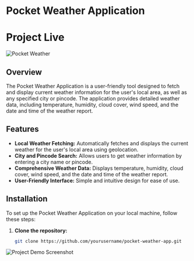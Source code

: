 # Pocket Weather Application

# Project Live

![Pocket Weather](https://kraft-shala-pocket-weather.vercel.app/)

## Overview

The Pocket Weather Application is a user-friendly tool designed to fetch and display current weather information for the user's local area, as well as any specified city or pincode. The application provides detailed weather data, including temperature, humidity, cloud cover, wind speed, and the date and time of the weather report.

## Features

- **Local Weather Fetching:** Automatically fetches and displays the current weather for the user's local area using geolocation.
- **City and Pincode Search:** Allows users to get weather information by entering a city name or pincode.
- **Comprehensive Weather Data:** Displays temperature, humidity, cloud cover, wind speed, and the date and time of the weather report.
- **User-Friendly Interface:** Simple and intuitive design for ease of use.

## Installation

To set up the Pocket Weather Application on your local machine, follow these steps:

1. **Clone the repository:**
   ```sh
   git clone https://github.com/yourusername/pocket-weather-app.git

<img src="assets/Screenshot 2024-06-08 152401" alt="Project Demo Screenshot">
